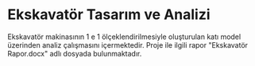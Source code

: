 # Ekskavatör Tasarım ve Analizi
Ekskavatör makinasının 1 e 1 ölçeklendirilmesiyle oluşturulan katı model üzerinden analiz çalışmasını içermektedir.
Proje ile ilgili rapor "Ekskavatör Rapor.docx" adlı dosyada bulunmaktadır.
